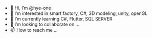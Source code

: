 - 👋 Hi, I’m @hye-one
- 👀 I’m interested in smart factory, C#, 3D modeling, unity, openGL
- 🌱 I’m currently learning C#, Flutter, SQL SERVER
- 💞️ I’m looking to collaborate on ...
- 📫 How to reach me ...

<!---
hye-one/hye-one is a ✨ special ✨ repository because its `README.md` (this file) appears on your GitHub profile.
You can click the Preview link to take a look at your changes.
--->
